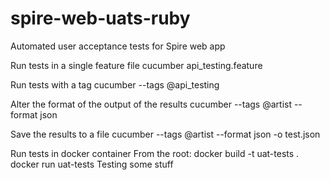 # spire-web-uats-ruby
Automated user acceptance tests for Spire web app

Run tests in a single feature file
cucumber api_testing.feature

Run tests with a tag
cucumber --tags @api_testing

Alter the format of the output of the results
cucumber --tags @artist --format json

Save the results to a file
cucumber --tags @artist --format json -o test.json

Run tests in docker container
From the root: 
docker build -t uat-tests . 
docker run uat-tests
Testing some stuff